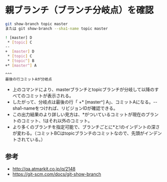﻿# 親ブランチ（ブランチ分岐点）を確認

```bash
git show-branch topic master
または git show-branch --sha1-name topic master
```

```bash
! [master] D
 * [topic] C
--
+  [master] D
 * [topic] C
 * [topic^] B
+* [master^] A

^^^
最後の行コミットAが分岐点
```

- 上のコマンドにより、masterブランチとtopicブランチが分岐して以降のすべてのコミットが表示される。
- したがって、分岐点は最後の行「 +* [master^] A」、コミットAになる。--sha1-nameをつければ、リビジョンIDが確認できる。
- この出力結果のより詳しい見方は、*がついているコミットが現在のブラントのコミット、!はそれ以外のコミット。
- より多くのブランチを指定可能で、ブランチごとに*と!のインデントの深さが変わる。（コミットBCはtopicブランチのコミットなので、先頭がインデントされている。）

## 参考

- http://qa.atmarkit.co.jp/q/2148
- https://git-scm.com/docs/git-show-branch
